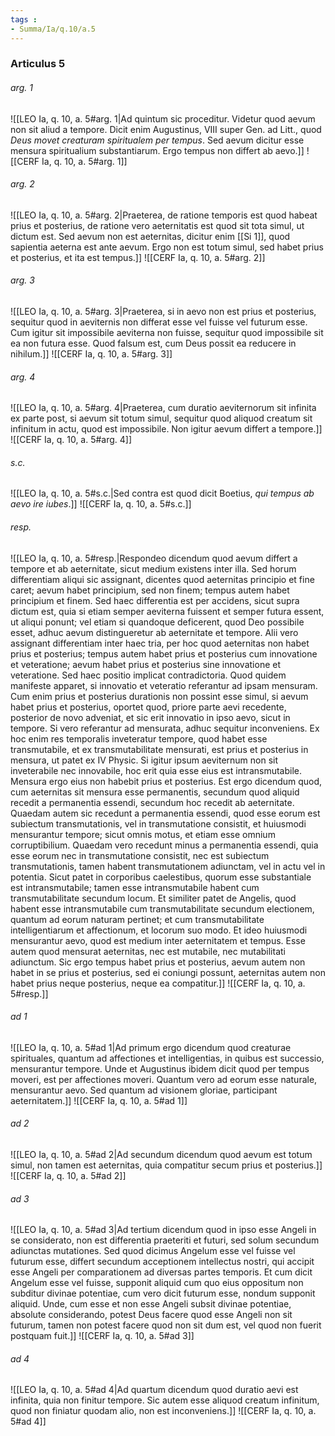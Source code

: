 ```yaml
---
tags : 
- Summa/Ia/q.10/a.5
---
```


### Articulus 5

###### arg. 1
![[LEO Ia, q. 10, a. 5#arg. 1|Ad quintum sic proceditur. Videtur quod aevum non sit aliud a tempore. Dicit enim Augustinus, VIII super Gen. ad Litt., quod *Deus movet creaturam spiritualem per tempus*. Sed aevum dicitur esse mensura spiritualium substantiarum. Ergo tempus non differt ab aevo.]]
![[CERF Ia, q. 10, a. 5#arg. 1]]

###### arg. 2
![[LEO Ia, q. 10, a. 5#arg. 2|Praeterea, de ratione temporis est quod habeat prius et posterius, de ratione vero aeternitatis est quod sit tota simul, ut dictum est. Sed aevum non est aeternitas, dicitur enim [[Si 1]], quod sapientia aeterna est ante aevum. Ergo non est totum simul, sed habet prius et posterius, et ita est tempus.]]
![[CERF Ia, q. 10, a. 5#arg. 2]]

###### arg. 3
![[LEO Ia, q. 10, a. 5#arg. 3|Praeterea, si in aevo non est prius et posterius, sequitur quod in aeviternis non differat esse vel fuisse vel futurum esse. Cum igitur sit impossibile aeviterna non fuisse, sequitur quod impossibile sit ea non futura esse. Quod falsum est, cum Deus possit ea reducere in nihilum.]]
![[CERF Ia, q. 10, a. 5#arg. 3]]

###### arg. 4
![[LEO Ia, q. 10, a. 5#arg. 4|Praeterea, cum duratio aeviternorum sit infinita ex parte post, si aevum sit totum simul, sequitur quod aliquod creatum sit infinitum in actu, quod est impossibile. Non igitur aevum differt a tempore.]]
![[CERF Ia, q. 10, a. 5#arg. 4]]

###### s.c.
![[LEO Ia, q. 10, a. 5#s.c.|Sed contra est quod dicit Boetius, *qui tempus ab aevo ire iubes*.]]
![[CERF Ia, q. 10, a. 5#s.c.]]

###### resp.
![[LEO Ia, q. 10, a. 5#resp.|Respondeo dicendum quod aevum differt a tempore et ab aeternitate, sicut medium existens inter illa. Sed horum differentiam aliqui sic assignant, dicentes quod aeternitas principio et fine caret; aevum habet principium, sed non finem; tempus autem habet principium et finem. Sed haec differentia est per accidens, sicut supra dictum est, quia si etiam semper aeviterna fuissent et semper futura essent, ut aliqui ponunt; vel etiam si quandoque deficerent, quod Deo possibile esset, adhuc aevum distingueretur ab aeternitate et tempore. Alii vero assignant differentiam inter haec tria, per hoc quod aeternitas non habet prius et posterius; tempus autem habet prius et posterius cum innovatione et veteratione; aevum habet prius et posterius sine innovatione et veteratione. Sed haec positio implicat contradictoria. Quod quidem manifeste apparet, si innovatio et veteratio referantur ad ipsam mensuram. Cum enim prius et posterius durationis non possint esse simul, si aevum habet prius et posterius, oportet quod, priore parte aevi recedente, posterior de novo adveniat, et sic erit innovatio in ipso aevo, sicut in tempore. Si vero referantur ad mensurata, adhuc sequitur inconveniens. Ex hoc enim res temporalis inveteratur tempore, quod habet esse transmutabile, et ex transmutabilitate mensurati, est prius et posterius in mensura, ut patet ex IV Physic. Si igitur ipsum aeviternum non sit inveterabile nec innovabile, hoc erit quia esse eius est intransmutabile. Mensura ergo eius non habebit prius et posterius. Est ergo dicendum quod, cum aeternitas sit mensura esse permanentis, secundum quod aliquid recedit a permanentia essendi, secundum hoc recedit ab aeternitate. Quaedam autem sic recedunt a permanentia essendi, quod esse eorum est subiectum transmutationis, vel in transmutatione consistit, et huiusmodi mensurantur tempore; sicut omnis motus, et etiam esse omnium corruptibilium. Quaedam vero recedunt minus a permanentia essendi, quia esse eorum nec in transmutatione consistit, nec est subiectum transmutationis, tamen habent transmutationem adiunctam, vel in actu vel in potentia. Sicut patet in corporibus caelestibus, quorum esse substantiale est intransmutabile; tamen esse intransmutabile habent cum transmutabilitate secundum locum. Et similiter patet de Angelis, quod habent esse intransmutabile cum transmutabilitate secundum electionem, quantum ad eorum naturam pertinet; et cum transmutabilitate intelligentiarum et affectionum, et locorum suo modo. Et ideo huiusmodi mensurantur aevo, quod est medium inter aeternitatem et tempus. Esse autem quod mensurat aeternitas, nec est mutabile, nec mutabilitati adiunctum. Sic ergo tempus habet prius et posterius, aevum autem non habet in se prius et posterius, sed ei coniungi possunt, aeternitas autem non habet prius neque posterius, neque ea compatitur.]]
![[CERF Ia, q. 10, a. 5#resp.]]

###### ad 1
![[LEO Ia, q. 10, a. 5#ad 1|Ad primum ergo dicendum quod creaturae spirituales, quantum ad affectiones et intelligentias, in quibus est successio, mensurantur tempore. Unde et Augustinus ibidem dicit quod per tempus moveri, est per affectiones moveri. Quantum vero ad eorum esse naturale, mensurantur aevo. Sed quantum ad visionem gloriae, participant aeternitatem.]]
![[CERF Ia, q. 10, a. 5#ad 1]]

###### ad 2
![[LEO Ia, q. 10, a. 5#ad 2|Ad secundum dicendum quod aevum est totum simul, non tamen est aeternitas, quia compatitur secum prius et posterius.]]
![[CERF Ia, q. 10, a. 5#ad 2]]

###### ad 3
![[LEO Ia, q. 10, a. 5#ad 3|Ad tertium dicendum quod in ipso esse Angeli in se considerato, non est differentia praeteriti et futuri, sed solum secundum adiunctas mutationes. Sed quod dicimus Angelum esse vel fuisse vel futurum esse, differt secundum acceptionem intellectus nostri, qui accipit esse Angeli per comparationem ad diversas partes temporis. Et cum dicit Angelum esse vel fuisse, supponit aliquid cum quo eius oppositum non subditur divinae potentiae, cum vero dicit futurum esse, nondum supponit aliquid. Unde, cum esse et non esse Angeli subsit divinae potentiae, absolute considerando, potest Deus facere quod esse Angeli non sit futurum, tamen non potest facere quod non sit dum est, vel quod non fuerit postquam fuit.]]
![[CERF Ia, q. 10, a. 5#ad 3]]

###### ad 4
![[LEO Ia, q. 10, a. 5#ad 4|Ad quartum dicendum quod duratio aevi est infinita, quia non finitur tempore. Sic autem esse aliquod creatum infinitum, quod non finiatur quodam alio, non est inconveniens.]]
![[CERF Ia, q. 10, a. 5#ad 4]]

